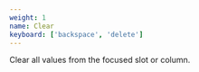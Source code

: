 ```yaml
---
weight: 1
name: Clear
keyboard: ['backspace', 'delete']
---
```

Clear all values from the focused slot or column.